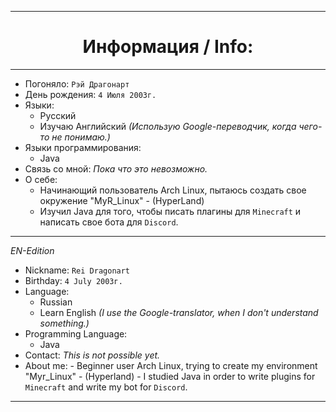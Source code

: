 <!-- [ RU Language ] -->
</div>

---
<div align="center">

# Информация / Info:
</div>

---
</div>
  <div align="left">

  - Погоняло: `Рэй Драгонарт`
  - День рождения: `4 Июля 2003г.`
  - Языки: 
    - Русский
    - Изучаю Английский _(Использую Google-переводчик, когда чего-то не понимаю.)_
  - Языки программирования:
    - Java
  - Связь со мной: _Пока что это невозможно._
  - О себе:
    - Начинающий пользователь Arch Linux, пытаюсь создать свое окружение "MyR_Linux" - (HyperLand)
    - Изучил Java для того, чтобы писать плагины для `Minecraft` и написать свое бота для `Discord`.

<!-- [ EN Language ] -->
</div>

---
</div>
  
_EN-Edition_
  <div align="left">

  
  - Nickname: `Rei Dragonart`
  - Birthday: `4 July 2003г.`
  - Language:
    - Russian
    - Learn English _(I use the Google-translator, when I don't understand something.)_
  - Programming Language:
    - Java
  - Contact: _This is not possible yet._
   - About me:
    - Beginner user Arch Linux, trying to create my environment "Myr_Linux" - (Hyperland)
    - I studied Java in order to write plugins for `Minecraft` and write my bot for `Discord`.
</div>

---
